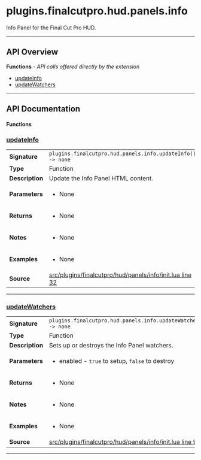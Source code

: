 # plugins.finalcutpro.hud.panels.info

Info Panel for the Final Cut Pro HUD.

---

## API Overview
**Functions** - _API calls offered directly by the extension_
 * [updateInfo](#updateinfo)
 * [updateWatchers](#updatewatchers)


---

## API Documentation

#### Functions


### [updateInfo](#updateinfo)

|                                             |                                                                                     |
| --------------------------------------------|-------------------------------------------------------------------------------------|
| **Signature**                               | `plugins.finalcutpro.hud.panels.info.updateInfo() -> none`                                                                    |
| **Type**                                    | Function                                                                     |
| **Description**                             | Update the Info Panel HTML content.                                                                     |
| **Parameters**                              | <ul><li>None</li></ul> |
| **Returns**                                 | <ul><li>None</li></ul>          |
| **Notes**                                   | <ul><li>None</li></ul> |
| **Examples**                                | <ul><li>None</li></ul> |
| **Source**                                  | [src/plugins/finalcutpro/hud/panels/info/init.lua line 32](https://github.com/CommandPost/CommandPost/blob/develop/src/plugins/finalcutpro/hud/panels/info/init.lua#L32) |

---


### [updateWatchers](#updatewatchers)

|                                             |                                                                                     |
| --------------------------------------------|-------------------------------------------------------------------------------------|
| **Signature**                               | `plugins.finalcutpro.hud.panels.info.updateWatchers(enabled) -> none`                                                                    |
| **Type**                                    | Function                                                                     |
| **Description**                             | Sets up or destroys the Info Panel watchers.                                                                     |
| **Parameters**                              | <ul><li>enabled - `true` to setup, `false` to destroy</li></ul> |
| **Returns**                                 | <ul><li>None</li></ul>          |
| **Notes**                                   | <ul><li>None</li></ul> |
| **Examples**                                | <ul><li>None</li></ul> |
| **Source**                                  | [src/plugins/finalcutpro/hud/panels/info/init.lua line 90](https://github.com/CommandPost/CommandPost/blob/develop/src/plugins/finalcutpro/hud/panels/info/init.lua#L90) |

---

